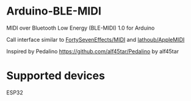 # Arduino-BLE-MIDI
MIDI over Bluetooth Low Energy (BLE-MIDI) 1.0 for Arduino

Call interface similar to [FortySevenEffects/MIDI](https://github.com/FortySevenEffects/arduino_midi_library) and [lathoub/AppleMIDI](https://github.com/lathoub/Arduino-AppleMIDI-Library)

Inspired by Pedalino https://github.com/alf45tar/Pedalino by alf45tar

# Supported devices
ESP32
